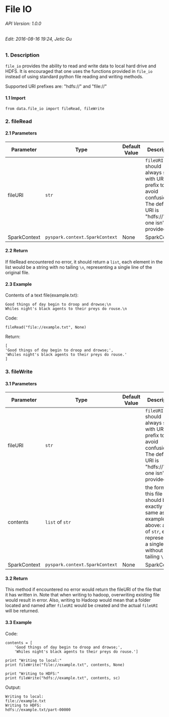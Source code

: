 # File IO

###### API Version: 1.0.0
###### Edit: 2016-08-16 19:24, Jetic Gu

### 1. Description

`file_io` provides the ability to read and write data to local hard drive and
HDFS.
It is encouraged that one uses the functions provided in `file_io` instead of
using standard python file reading and writing methods.

Supported URI prefixes are: "hdfs://" and "file://"

#### 1.1 Import

	from data.file_io import fileRead, fileWrite

### 2. fileRead

#### 2.1 Parameters

Parameter		|	Type				|	Default Value	|	Description	|	Examples
----------------|-----------------------|-------------------|---------------|------------
fileURI			| `str`					|					| `fileURI` should always start with URI prefix to avoid confusion. The default URI is "hdfs://" if one isn't provided.	| "file://example.txt"; "hdfs://example.txt"
SparkContext	| `pyspark.context.SparkContext` | None		| SparkContext	|	sc

#### 2.2 Return

If fileRead encountered no error, it should return a `list`, each element in
the list would be a string with no tailing `\n`, representing a single line of
the original file.

#### 2.3 Example

Contents of a text file(example.txt):

	Good things of day begin to droop and drowse;\n
	Whiles night's black agents to their preys do rouse.\n

Code:

	fileRead("file://example.txt", None)

Return:

	[
	'Good things of day begin to droop and drowse;',
	'Whiles night's black agents to their preys do rouse.'
	]


### 3. fileWrite

#### 3.1 Parameters

Parameter		|	Type				|	Default Value	|	Description	|	Examples
----------------|-----------------------|-------------------|---------------|------------
fileURI			| `str`					|					| `fileURI` should always start with URI prefix to avoid confusion. The default URI is "hdfs://" if one isn't provided.	| "file://example.txt"; "hdfs://example.txt"
contents		| `list` of `str`		|					| the format of this file should be exactly the same as the example above: a `list` of `str`, each representing a single line without tailing `\n`. | ['Good things of day begin to droop and drowse;',	'Whiles night's black agents to their preys do rouse.']
SparkContext	| `pyspark.context.SparkContext` | None		| SparkContext	|	sc

#### 3.2 Return

This method if encountered no error would return the fileURI of the file that it has written in. Note that when writing to hadoop, overwriting existing file would result in error. Also, writing to Hadoop would mean that a folder located and named after `fileURI` would be created and the actual `fileURI` will be returned.

#### 3.3 Example

Code:

	contents = [
		'Good things of day begin to droop and drowse;',
		'Whiles night's black agents to their preys do rouse.']

	print "Writing to local:"
	print fileWrite("file://example.txt", contents, None)

	print "Writing to HDFS:"
	print fileWrite("hdfs://example.txt", contents, sc)

Output:

	Writing to local:
	file://example.txt
	Writing to HDFS:
	hdfs://example.txt/part-00000
